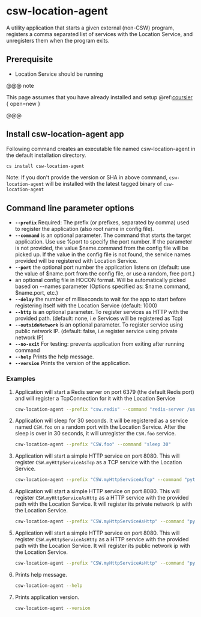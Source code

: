 # csw-location-agent

A utility application that starts a given external (non-CSW) program, registers a comma separated list of services with the Location Service, and unregisters them when the program exits.

## Prerequisite

- Location Service should be running

@@@ note

This page assumes that you have already installed and setup @ref:[coursier](csinstallation.md) { open=new }

@@@

## Install csw-location-agent app

Following command creates an executable file named csw-location-agent in the default installation directory.

```bash
cs install csw-location-agent
```

Note: If you don't provide the version or SHA in above command, `csw-location-agent` will be installed with the latest tagged binary of `csw-location-agent`

## Command line parameter options

* **`--prefix`** Required: The prefix (or prefixes, separated by comma) used to register the application (also root name in config file).
* **`--command`** is an optional parameter. The command that starts the target application. Use use %port to specify the port number. If the parameter is not provided, the value $name.command from the config file will be picked up. If the value in the config file is not found, the service names provided will be registered with Location Service.
* **`--port`** the optional port number the application listens on (default: use the value of $name.port from the config file, or use a random, free port.)
* **<app-config>** an optional config file in HOCON format. Will be automatically picked based on --names parameter (Options specified as: $name.command, $name.port, etc.)
* **`--delay`** the number of milliseconds to wait for the app to start before registering itself with the Location Service (default: 1000)
* **`--http`** is an optional parameter. To register services as HTTP with the provided path. (default: none, i.e Services will be registered as Tcp)
* **`--outsideNetwork`** is an optional parameter. To register service using public network IP. (default: false, i.e register service using private network IP)
* **`--no-exit`** For testing: prevents application from exiting after running command
* **`--help`** Prints the help message.
* **`--version`** Prints the version of the application.


### Examples
 
1. Application will start a Redis server on port 6379 (the default Redis port) and will register a TcpConnection for it with the Location Service
    ```bash
    csw-location-agent --prefix "csw.redis" --command "redis-server /usr/local/etc/redis.conf" --port 6379
    ```
 
2. Application will sleep for 30 seconds. It will be registered as a service named `CSW.foo` on a random port with the Location Service. After the sleep is over in 30 seconds, it will unregister the `CSW.foo` service.
    ```bash
    csw-location-agent --prefix "CSW.foo" --command "sleep 30"
    ```

3. Application will start a simple HTTP service on port 8080. This will register `CSW.myHttpServiceAsTcp` as a TCP service with the Location Service.

    ```bash
    csw-location-agent --prefix "CSW.myHttpServiceAsTcp" --command "python -m SimpleHTTPServer 8080" --port 8080
    ```  

4. Application will start a simple HTTP service on port 8080. This will register `CSW.myHttpServiceAsHttp` as a HTTP service with the provided path with the Location Service. It will register its private network ip with the Location Service. 
    ```bash
    csw-location-agent --prefix "CSW.myHttpServiceAsHttp" --command "python -m SimpleHTTPServer 8080" --port 8080 --http "path"
    ```  


5. Application will start a simple HTTP service on port 8080. This will register `CSW.myHttpServiceAsHttp` as a HTTP service with the provided path with the Location Service. It will register its public network ip with the Location Service.
    ```bash
    csw-location-agent --prefix "CSW.myHttpServiceAsHttp" --command "python -m SimpleHTTPServer 8080" --port 8080 --http "path" --outsideNetwork
    ```  
 
6. Prints help message.
    ```bash
    csw-location-agent --help
    ```  

7. Prints application version.
    ```bash
    csw-location-agent --version
    ```  
